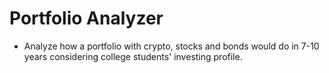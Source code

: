 # Portfolio Analyzer 

- Analyze how a portfolio with crypto, stocks and bonds would do in 7-10 years considering college students' investing profile. 
